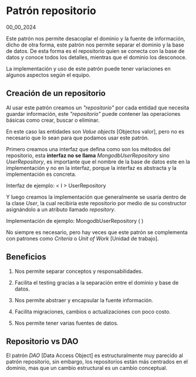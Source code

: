 # Patrón repositorio
00_00_2024

Este patrón nos permite desacoplar el dominio y la fuente de información, dicho de otra forma, este patrón nos permite separar el dominio y la base de datos. De esta forma es el repositorio quien se conecta con la base de datos y conoce todos los detalles, mientras que el dominio los desconoce. 

La implementación y uso de este patrón puede tener variaciones en algunos aspectos según el equipo.

## Creación de un repositorio

Al usar este patrón creamos un *"repositorio"* por cada entidad que necesita guardar información, este *"repositorio"* puede contener las operaciones básicas como crear, buscar o eliminar.

En este caso las entidades son *Value objects* [Objectos valor], pero no es necesario que lo sean para que podamos usar este patrón.

Primero creamos una interfaz que defina como son los métodos del repositorio, esta **interfaz no se llama** *MongodbUserRepository* sino *UserRepository*, es importante que el nombre de la base de datos este en la implementación y no en la interfaz, porque la interfaz es abstracta y la implementación es concreta.

Interfaz de ejemplo: < I > UserRepository

Y luego creamos la implementación que generalmente se usaría dentro de la clase *User*, la cual recibiría este repositorio por medio de su constructor asignándolo a un atributo llamado *repository*.

Implementación de ejemplo: MongodbUserRepository ( )

No siempre es necesario, pero hay veces que este patrón se complementa con patrones como *Criteria* o *Unit of Work* [Unidad de trabajo].

## Beneficios

1. Nos permite separar conceptos y responsabilidades.

2. Facilita el testing gracias a la separación entre el dominio y base de datos.

3. Nos permite abstraer y encapsular la fuente información.

4. Facilita migraciones, cambios o actualizaciones con poco costo.

5. Nos permite tener varias fuentes de datos.

## Repositorio vs DAO

El patrón *DAO* [Data Access Object] es estructuralmente muy parecido al patrón repositorio, sin embargo, los repositorios están más centrados en el dominio, mas que un cambio estructural es un cambio conceptual.
